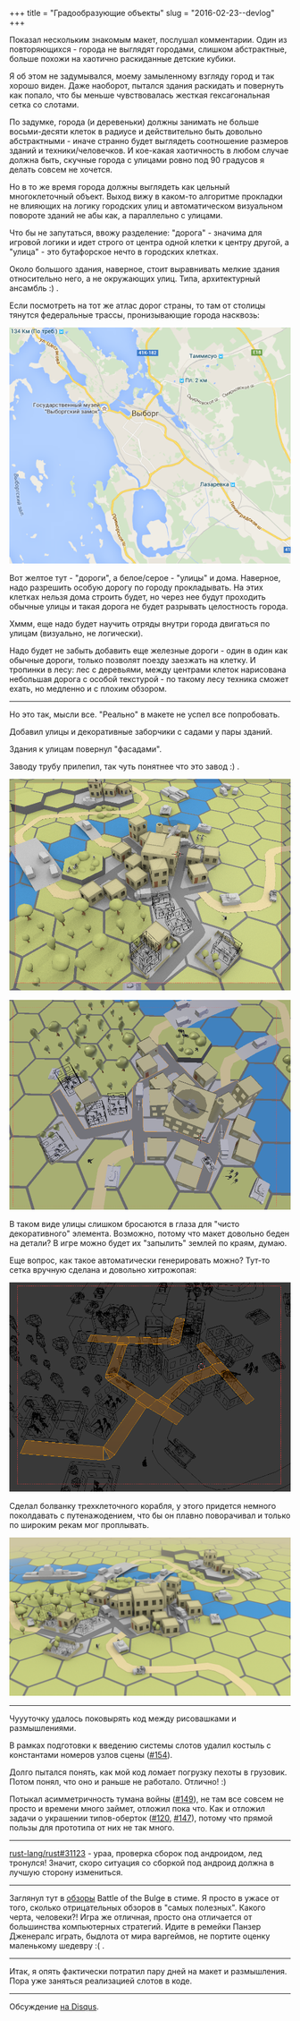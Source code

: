 +++
title = "Градообразующие объекты"
slug = "2016-02-23--devlog"
+++

Показал нескольким знакомым макет, послушал комментарии. Один из
повторяющихся - города не выглядят городами, слишком абстрактные, больше
похожи на хаотично раскиданные детские кубики.

Я об этом не задумывался, моему замыленному взгляду город и так хорошо
виден. Даже наоборот, пытался здания раскидать и повернуть как попало,
что бы меньше чувствовалась жесткая гексагональная сетка со слотами.

По задумке, города (и деревеньки) должны занимать не больше
восьми-десяти клеток в радиусе и действительно быть довольно
абстрактными - иначе странно будет выглядеть соотношение размеров зданий
и техники/человечков. И кое-какая хаотичность в любом случае должна
быть, скучные города с улицами ровно под 90 градусов я делать совсем не
хочется.

Но в то же время города должны выглядеть как цельный многоклеточный
объект. Выход вижу в каком-то алгоритме прокладки не влияющих на логику
городских улиц и автоматическом визуальном повороте зданий не абы как, а
параллельно с улицами.

Что бы не запутаться, ввожу разделение: "дорога" - значима для игровой
логики и идет строго от центра одной клетки к центру другой, а "улица" -
это бутафорское нечто в городских клетках.

Около большого здания, наверное, стоит выравнивать мелкие здания
относительно него, а не окружающих улиц. Типа, архитектурный ансамбль :)
.

Если посмотреть на тот же атлас дорог страны, то там от столицы тянутся
федеральные трассы, пронизывающие города насквозь:

![карта Выборга с отмеченными главными дорогами](viborg-map.png)

Вот желтое тут - "дороги", а белое/серое - "улицы" и дома. Наверное,
надо разрешить особую дорогу по городу прокладывать. На этих клетках
нельзя дома строить будет, но через нее будут проходить обычные улицы и
такая дорога не будет разрывать целостность города.

Хммм, еще надо будет научить отряды внутри города двигаться по улицам
(визуально, не логически).

Надо будет не забыть добавить еще железные дороги - один в один как
обычные дороги, только позволят поезду заезжать на клетку. И тропинки в
лесу: лес с деревьями, между центрами клеток нарисована небольшая дорога
с особой текстурой - по такому лесу техника сможет ехать, но медленно и
с плохим обзором.

------------------------------------------------------------------------

Но это так, мысли все. "Реально" в макете не успел все попробовать.

Добавил улицы и декоративные заборчики с садами у пары зданий.

Здания к улицам повернул "фасадами".

Заводу трубу прилепил, так чуть понятнее что это завод :) .

![Макет улиц](draft-streets-1.png)

![Макет улиц с другого ракурса](draft-streets-2.png)

В таком виде улицы слишком бросаются в глаза для "чисто декоративного"
элемента. Возможно, потому что макет довольно беден на детали? В игре
можно будет их "запылить" землей по краям, думаю.

Еще вопрос, как такое автоматически генерировать можно? Тут-то сетка
вручную сделана и довольно хитрожопая:

![Сетка макета городских улиц](wireframe.png)

Сделал болванку трехклеточного корабля, у этого придется немного
поколдавать с путенажодением, что бы он плавно поворачивал и только по
широким рекам мог проплывать.

![Рендер макета с вышеописанными изменениями](updated-draft.png)

------------------------------------------------------------------------

Чуууточку удалось поковырять код между рисовашками и размышлениями.

В рамках подготовки к введению системы слотов удалил костыль с
константами номеров узлов сцены
([\#154](https://github.com/ozkriff/zoc/issues/154)).

Долго пытался понять, как мой код ломает погрузку пехоты в грузовик.
Потом понял, что оно и раньше не работало. Отлично! :)

Потыкал асимметричность тумана войны
([\#149](https://github.com/ozkriff/zoc/issues/149)), не там все совсем
не просто и времени много займет, отложил пока что. Как и отложил задачи
о украшении типов-оберток
([\#120](https://github.com/ozkriff/zoc/issues/120),
[\#147](https://github.com/ozkriff/zoc/issues/147)), потому что прямой
пользы для прототипа от них не так много.

------------------------------------------------------------------------

[rust-lang/rust\#31123](https://github.com/rust-lang/rust/pull/31123) -
ураа, проверка сборок под андроидом, лед тронулся! Значит, скоро
ситуация со сборкой под андроид должна в лучшую сторону измениться.

------------------------------------------------------------------------

Заглянул тут в [обзоры](http://store.steampowered.com/app/365560) Battle
of the Bulge в стиме. Я просто в ужасе от того, сколько отрицательных
обзоров в "самых полезных". Какого черта, человеки?! Игра же отличная,
просто она отличается от большинства компьютерных стратегий. Идите в
ремейки Панзер Дженералс играть, быдлота от мира варгеймов, не портите
оценку маленькому шедевру :( .

------------------------------------------------------------------------

Итак, я опять фактически потратил пару дней на макет и размышления. Пора
уже заняться реализацией слотов в коде.

------------------------------------------------------------------------

Обсуждение [на Disqus](https://disqus.com/home/discussion/ozkriffgithubio/15e36903ac664d709185e519372aeea4).
